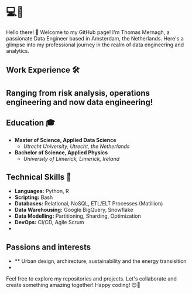# 💻🚀

Hello there! 👋 Welcome to my GitHub page! I'm Thomas Mernagh, a passionate Data Engineer based in Amsterdam, the Netherlands. Here's a glimpse into my professional journey in the realm of data engineering and analytics. 

## Work Experience 🛠️

## Ranging from risk analysis, operations engineering and now data engineering!


## Education 🎓

- **Master of Science, Applied Data Science**
  - *Utrecht University, Utrecht, the Netherlands*
- **Bachelor of Science, Applied Physics**
  - *University of Limerick, Limerick, Ireland*


## Technical Skills 🚀

- **Languages:** Python, R
- **Scripting:** Bash
- **Databases:** Relational, NoSQL, ETL/ELT Processes (Matillion)
- **Data Warehousing:** Google BigQuery, Snowflake
- **Data Modelling:** Partitioning, Sharding, Optimization
- **DevOps:** CI/CD, Agile Scrum
- 
## Passions and interests 
- ** Urban design, archirecture, sustainability and the energy transisition
- 
Feel free to explore my repositories and projects. Let's collaborate and create something amazing together! Happy coding! 😊🚀
<!--
**mernagh/mernagh** is a ✨ _special_ ✨ repository because its `README.md` (this file) appears on your GitHub profile.

Here are some ideas to get you started:

- 🔭 I’m currently working on ...
- 🌱 I’m currently learning ...
- 👯 I’m looking to collaborate on ...
- 🤔 I’m looking for help with ...
- 💬 Ask me about ...
- 📫 How to reach me: ...
- 😄 Pronouns: ...
- ⚡ Fun fact: ...
-->
